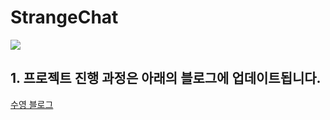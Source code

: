 # StrangeChat

![](https://velog.velcdn.com/images/syoungs/post/0a8cf123-32ee-48c2-9dbe-2bf53004858d/image.png)

## 1. 프로젝트 진행 과정은 아래의 블로그에 업데이트됩니다.
[수영 블로그](https://velog.io/@syoungs/Kosmo-18)
